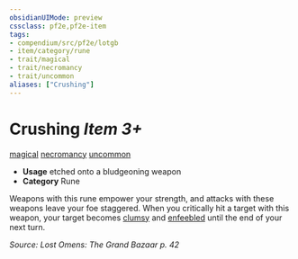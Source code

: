 ```yaml
---
obsidianUIMode: preview
cssclass: pf2e,pf2e-item
tags:
- compendium/src/pf2e/lotgb
- item/category/rune
- trait/magical
- trait/necromancy
- trait/uncommon
aliases: ["Crushing"]
---
```

# Crushing *Item 3+*  
[magical](../../../rules/traits/magical.md)  [necromancy](../../../rules/traits/necromancy.md)  [uncommon](../../../rules/traits/uncommon.md)  

- **Usage** etched onto a bludgeoning weapon
- **Category** Rune

Weapons with this rune empower your strength, and attacks with these weapons leave your foe staggered. When you critically hit a target with this weapon, your target becomes [clumsy](../../../rules/conditions.md#Clumsy) and [enfeebled](../../../rules/conditions.md#Enfeebled) until the end of your next turn.

*Source: Lost Omens: The Grand Bazaar p. 42*
